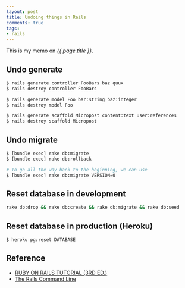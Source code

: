 ```yaml
---
layout: post
title: Undoing things in Rails
comments: true
tags:
- rails
---
```


This is my memo on *{{ page.title }}*.

<!--more-->

## Undo generate

```bash
$ rails generate controller FooBars baz quux
$ rails destroy controller FooBars

$ rails generate model Foo bar:string baz:integer
$ rails destroy model Foo

$ rails generate scaffold Micropost content:text user:references
$ rails destroy scaffold Micropost
```

## Undo migrate

```bash
$ [bundle exec] rake db:migrate
$ [bundle exec] rake db:rollback

# To go all the way back to the beginning, we can use
$ [bundle exec] rake db:migrate VERSION=0
```


## Reset database in development

```bash
rake db:drop && rake db:create && rake db:migrate && rake db:seed
```


## Reset database in production (Heroku)

```bash
$ heroku pg:reset DATABASE
```


## Reference
- [RUBY ON RAILS TUTORIAL (3RD ED.)](https://www.railstutorial.org/book/static_pages#sidebar-undoing_things)
- [The Rails Command Line](http://guides.rubyonrails.org/command_line.html)
